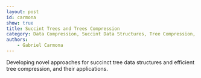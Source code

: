 ```yaml
---
layout: post
id: carmona
show: true
title: Succint Trees and Trees Compression
category: Data Compression, Succint Data Structures, Tree Compression, Algorithms on Trees
authors: 
    - Gabriel Carmona
---
```


Developing novel approaches for succinct tree data structures and efficient tree compression, and their applications.
